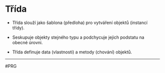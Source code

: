 # Třída

- Třída slouží jako šablona (předloha) pro vytváření objektů (instancí třídy).

- Seskupuje objekty stejného typu a podchycuje jejich podstatu na obecné úrovni. 

- Třída definuje data (vlastnosti) a metody (chování) objektů.


---
#PRG 
